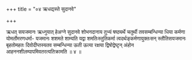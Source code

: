 +++
title = "०४ ऋधद्यस्ते सुदानवे"

+++

ऋधत् सयजमानः ऋध्नुयात् हेअग्ने सुदानवे शोभनदानाय तुभ्यं षष्ठ्यर्थे चतुर्थी तवसम्बन्धिन्या धिया कर्मणा योमर्तोमरणधर्मा- यजमानः शशमते शाम्यति यद्वा शमतिःस्तुतिकर्मा त्वदर्थङ्कर्मणायुक्तःसन् स्तौतिसयजमानः बृहतोमहतः दिवोदीप्तस्यतव सम्बन्धिन्या ऊती ऊत्या रक्षया द्विषोद्वेष्टृन् अंहोन आहननशीलम्पापमिवतरत्यतिक्रामति ॥ ४ ॥